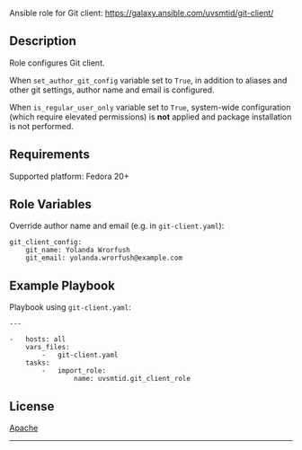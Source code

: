 
Ansible role for Git client:
https://galaxy.ansible.com/uvsmtid/git-client/

## Description ##

Role configures Git client.

When `set_author_git_config` variable set to `True`,
in addition to aliases and other git settings,
author name and email is configured.

When `is_regular_user_only` variable set to `True`,
system-wide configuration (which require elevated permissions)
is **not** applied and package installation is not performed.

## Requirements ##

Supported platform:
Fedora 20+

## Role Variables ##

Override author name and email (e.g. in `git-client.yaml`):

```
git_client_config:
    git_name: Yolanda Wrorfush
    git_email: yolanda.wrorfush@example.com
```

## Example Playbook ##

Playbook using `git-client.yaml`:

```
---

-   hosts: all
    vars_files:
        -   git-client.yaml
    tasks:
        -   import_role:
                name: uvsmtid.git_client_role
```

## License ##

[Apache][1]

---

[1]: LICENSE

